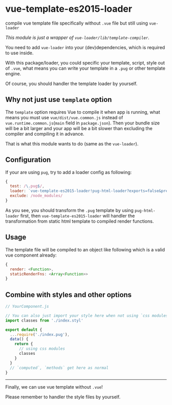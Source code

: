 # vue-template-es2015-loader
compile vue template file specifically without `.vue` file but still using `vue-loader`

*This module is just a wrapper of `vue-loader/lib/template-compiler`.*

You need to add `vue-loader` into your (dev)dependencies, which is required to use inside.

With this package/loader, you could specific your template, script, style out of `.vue`, what means you can write your
template in a `.pug` or other template engine.

Of course, you should handler the template loader by yourself.

## Why not just use `template` option

The `template` option requires Vue to compile it when app is running, what means you must use `vue/dist/vue.common.js`
instead of `vue.runtime.common.js`(`main` field in `package.json`). Then your bundle size will be a bit larger and your
app will be a bit slower than excluding the compiler and compiling it in advance.

That is what this module wants to do (same as the `vue-loader`).

## Configuration

If your are using `pug`, try to add a loader config as following:

``` js
{
  test: /\.pug$/,
  loader: `vue-template-es2015-loader!pug-html-loader?exports=false&pretty`,
  exclude: /node_modules/
}
```

As you see, you should transform the `.pug` template by using `pug-html-loader` first, then `vue-template-es2015-loader`
will handler the transformation from static html template to compiled render functions.

## Usage

The template file will be compiled to an object like following which is a valid vue component already:

``` js
{
  render: <Function>,
  staticRenderFns: <Array<Function>>
}
```

## Combine with styles and other options

``` js
// YourComponent.js

// You can also just import your style here when not using `css modules`
import classes from './index.styl'

export default {
  ...require('./index.pug'),
  data() {
    return {
      // using css modules
      classes
    }
  }
  // `computed`, `methods` get here as normal
}
```

---

Finally, we can use vue template without `.vue`! 

Please remember to handler the style files by yourself.
